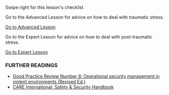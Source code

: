 [Title]: # (¿Y ahora qué?)
[Difficulty]: # (Principiante)
[Order]: # (0)

Swipe right for this lesson's checklist

Go to the Advanced Lesson for advice on how to deal with traumatic stress.

[Go to Advanced Lesson](umbrella://lesson/stress/1)

Go to the Expert Lesson for advice on how to deal with post-traumatic stress.

[Go to Expert Lesson](umbrella://lesson/stress/2)

### FURTHER READINGS

*   [Good Practice Review Number 8: Operational security management in violent environments (Revised Ed.)](www.odihpn.org/download/gpr_8_revised2pdf)
*   [CARE International: Safety & Security Handbook](ngolearning.org/courses/availablecourses/CARE%20Safety%20Course/Shared%20Documents/English_CARE_International_Safety_and_Security_Handbook.pdf)